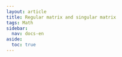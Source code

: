 ```yaml
---
layout: article
title: Regular matrix and singular matrix
tags: Math
sidebar:
  nav: docs-en
aside:
  toc: true
---
```

